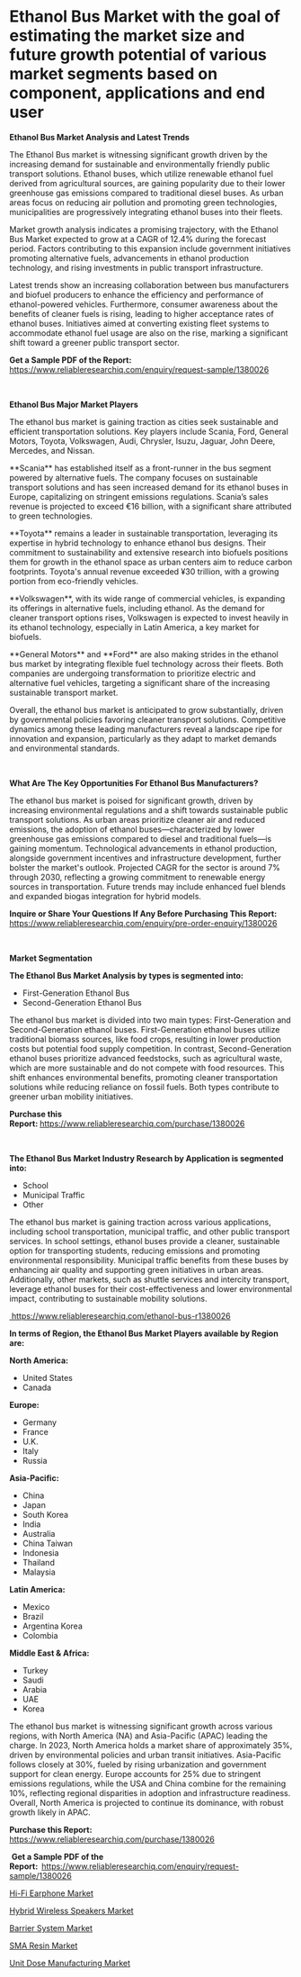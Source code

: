 <p><h1>Ethanol Bus Market with the goal of estimating the market size and future growth potential of various market segments based on component, applications and end user</h1></p><p><strong>Ethanol Bus Market Analysis and Latest Trends</strong></p>
<p><p>The Ethanol Bus market is witnessing significant growth driven by the increasing demand for sustainable and environmentally friendly public transport solutions. Ethanol buses, which utilize renewable ethanol fuel derived from agricultural sources, are gaining popularity due to their lower greenhouse gas emissions compared to traditional diesel buses. As urban areas focus on reducing air pollution and promoting green technologies, municipalities are progressively integrating ethanol buses into their fleets.</p><p>Market growth analysis indicates a promising trajectory, with the Ethanol Bus Market expected to grow at a CAGR of 12.4% during the forecast period. Factors contributing to this expansion include government initiatives promoting alternative fuels, advancements in ethanol production technology, and rising investments in public transport infrastructure. </p><p>Latest trends show an increasing collaboration between bus manufacturers and biofuel producers to enhance the efficiency and performance of ethanol-powered vehicles. Furthermore, consumer awareness about the benefits of cleaner fuels is rising, leading to higher acceptance rates of ethanol buses. Initiatives aimed at converting existing fleet systems to accommodate ethanol fuel usage are also on the rise, marking a significant shift toward a greener public transport sector.</p></p>
<p><strong>Get a Sample PDF of the Report:&nbsp;</strong> <a href="https://www.reliableresearchiq.com/enquiry/request-sample/1380026?utm_campaign=103&utm_medium=2&utm_source=Github&utm_content=ia&utm_term=03112024&utm_id=ethanol-bus">https://www.reliableresearchiq.com/enquiry/request-sample/1380026</a></p>
<p>&nbsp;</p>
<p><strong>Ethanol Bus Major Market Players</strong></p>
<p><p>The ethanol bus market is gaining traction as cities seek sustainable and efficient transportation solutions. Key players include Scania, Ford, General Motors, Toyota, Volkswagen, Audi, Chrysler, Isuzu, Jaguar, John Deere, Mercedes, and Nissan.</p><p>**Scania** has established itself as a front-runner in the bus segment powered by alternative fuels. The company focuses on sustainable transport solutions and has seen increased demand for its ethanol buses in Europe, capitalizing on stringent emissions regulations. Scania’s sales revenue is projected to exceed €16 billion, with a significant share attributed to green technologies.</p><p>**Toyota** remains a leader in sustainable transportation, leveraging its expertise in hybrid technology to enhance ethanol bus designs. Their commitment to sustainability and extensive research into biofuels positions them for growth in the ethanol space as urban centers aim to reduce carbon footprints. Toyota's annual revenue exceeded ¥30 trillion, with a growing portion from eco-friendly vehicles.</p><p>**Volkswagen**, with its wide range of commercial vehicles, is expanding its offerings in alternative fuels, including ethanol. As the demand for cleaner transport options rises, Volkswagen is expected to invest heavily in its ethanol technology, especially in Latin America, a key market for biofuels.</p><p>**General Motors** and **Ford** are also making strides in the ethanol bus market by integrating flexible fuel technology across their fleets. Both companies are undergoing transformation to prioritize electric and alternative fuel vehicles, targeting a significant share of the increasing sustainable transport market.</p><p>Overall, the ethanol bus market is anticipated to grow substantially, driven by governmental policies favoring cleaner transport solutions. Competitive dynamics among these leading manufacturers reveal a landscape ripe for innovation and expansion, particularly as they adapt to market demands and environmental standards.</p></p>
<p>&nbsp;</p>
<p><strong>What Are The Key Opportunities For Ethanol Bus Manufacturers?</strong></p>
<p><p>The ethanol bus market is poised for significant growth, driven by increasing environmental regulations and a shift towards sustainable public transport solutions. As urban areas prioritize cleaner air and reduced emissions, the adoption of ethanol buses—characterized by lower greenhouse gas emissions compared to diesel and traditional fuels—is gaining momentum. Technological advancements in ethanol production, alongside government incentives and infrastructure development, further bolster the market's outlook. Projected CAGR for the sector is around 7% through 2030, reflecting a growing commitment to renewable energy sources in transportation. Future trends may include enhanced fuel blends and expanded biogas integration for hybrid models.</p></p>
<p><strong>Inquire or Share Your Questions If Any Before Purchasing This Report:</strong> <a href="https://www.reliableresearchiq.com/enquiry/pre-order-enquiry/1380026?utm_campaign=103&utm_medium=2&utm_source=Github&utm_content=ia&utm_term=03112024&utm_id=ethanol-bus">https://www.reliableresearchiq.com/enquiry/pre-order-enquiry/1380026</a></p>
<p>&nbsp;</p>
<p><strong>Market Segmentation</strong></p>
<p><strong>The Ethanol Bus Market Analysis by types is segmented into:</strong></p>
<p><ul><li>First-Generation Ethanol Bus</li><li>Second-Generation Ethanol Bus</li></ul></p>
<p><p>The ethanol bus market is divided into two main types: First-Generation and Second-Generation ethanol buses. First-Generation ethanol buses utilize traditional biomass sources, like food crops, resulting in lower production costs but potential food supply competition. In contrast, Second-Generation ethanol buses prioritize advanced feedstocks, such as agricultural waste, which are more sustainable and do not compete with food resources. This shift enhances environmental benefits, promoting cleaner transportation solutions while reducing reliance on fossil fuels. Both types contribute to greener urban mobility initiatives.</p></p>
<p><strong>Purchase this Report:&nbsp;</strong><a href="https://www.reliableresearchiq.com/purchase/1380026?utm_campaign=103&utm_medium=2&utm_source=Github&utm_content=ia&utm_term=03112024&utm_id=ethanol-bus">https://www.reliableresearchiq.com/purchase/1380026</a></p>
<p>&nbsp;</p>
<p><strong>The Ethanol Bus Market Industry Research by Application is segmented into:</strong></p>
<p><ul><li>School</li><li>Municipal Traffic</li><li>Other</li></ul></p>
<p><p>The ethanol bus market is gaining traction across various applications, including school transportation, municipal traffic, and other public transport services. In school settings, ethanol buses provide a cleaner, sustainable option for transporting students, reducing emissions and promoting environmental responsibility. Municipal traffic benefits from these buses by enhancing air quality and supporting green initiatives in urban areas. Additionally, other markets, such as shuttle services and intercity transport, leverage ethanol buses for their cost-effectiveness and lower environmental impact, contributing to sustainable mobility solutions.</p></p>
<p><a href="https://www.reliableresearchiq.com/ethanol-bus-r1380026?utm_campaign=103&utm_medium=2&utm_source=Github&utm_content=ia&utm_term=03112024&utm_id=ethanol-bus">&nbsp;https://www.reliableresearchiq.com/ethanol-bus-r1380026</a></p>
<p><strong>In terms of Region, the Ethanol Bus Market Players available by Region are:</strong></p>
<p>
    <p> <strong> North America: </strong>
        <ul>
            <li>United States</li>
            <li>Canada</li>
        </ul>
        </p> 
    <p> <strong> Europe: </strong>
        <ul>
            <li>Germany</li>
            <li>France</li>
            <li>U.K.</li>
            <li>Italy</li>
            <li>Russia</li>
        </ul>
        </p> 
    <p> <strong> Asia-Pacific: </strong>
        <ul>
            <li>China</li>
            <li>Japan</li>
            <li>South Korea</li>
            <li>India</li>
            <li>Australia</li>
            <li>China Taiwan</li>
            <li>Indonesia</li>
            <li>Thailand</li>
            <li>Malaysia</li>
        </ul>
        </p> 
    <p> <strong> Latin America: </strong>
        <ul>
            <li>Mexico</li>
            <li>Brazil</li>
            <li>Argentina Korea</li>
            <li>Colombia</li>
        </ul>
        </p> 
    <p> <strong> Middle East & Africa: </strong>
        <ul>
            <li>Turkey</li>
            <li>Saudi</li>
            <li>Arabia</li>
            <li>UAE</li>
            <li>Korea</li>
        </ul>
    </p>
    </p>
<p><p>The ethanol bus market is witnessing significant growth across various regions, with North America (NA) and Asia-Pacific (APAC) leading the charge. In 2023, North America holds a market share of approximately 35%, driven by environmental policies and urban transit initiatives. Asia-Pacific follows closely at 30%, fueled by rising urbanization and government support for clean energy. Europe accounts for 25% due to stringent emissions regulations, while the USA and China combine for the remaining 10%, reflecting regional disparities in adoption and infrastructure readiness. Overall, North America is projected to continue its dominance, with robust growth likely in APAC.</p></p>
<p><strong>Purchase this Report: </strong><a href="https://www.reliableresearchiq.com/purchase/1380026?utm_campaign=103&utm_medium=2&utm_source=Github&utm_content=ia&utm_term=03112024&utm_id=ethanol-bus">https://www.reliableresearchiq.com/purchase/1380026</a></p>
<p>&nbsp;<strong>Get a Sample PDF of the Report:&nbsp;&nbsp;</strong><a href="https://www.reliableresearchiq.com/enquiry/request-sample/1380026?utm_campaign=103&utm_medium=2&utm_source=Github&utm_content=ia&utm_term=03112024&utm_id=ethanol-bus">https://www.reliableresearchiq.com/enquiry/request-sample/1380026</a></p>
<p><strong></strong></p>
<p><p><a href="https://www.linkedin.com/pulse/strategic-roadmap-success-global-hi-fi-earphone-market-analysis-oukgf?utm_campaign=103&utm_medium=2&utm_source=Github&utm_content=ia&utm_term=03112024&utm_id=ethanol-bus">Hi-Fi Earphone Market</a></p><p><a href="https://www.linkedin.com/pulse/investment-opportunities-hybrid-wireless-speakers-sector-risk-yvo9e?utm_campaign=103&utm_medium=2&utm_source=Github&utm_content=ia&utm_term=03112024&utm_id=ethanol-bus">Hybrid Wireless Speakers Market</a></p><p><a href="https://github.com/radmanjxendrisczn/Market-Research-Report-List-1/blob/main/barrier-system-market.md?utm_campaign=103&utm_medium=2&utm_source=Github&utm_content=ia&utm_term=03112024&utm_id=ethanol-bus">Barrier System Market</a></p><p><a href="https://medium.com/@wenonaelwil/the-global-market-overview-of-the-sma-resin-market-provides-a-unique-perspective-on-the-key-1fa119642dd2?utm_campaign=103&utm_medium=2&utm_source=Github&utm_content=ia&utm_term=03112024&utm_id=ethanol-bus">SMA Resin Market</a></p><p><a href="https://issuu.com/reportprime-2/docs/unit-dose-manufacturing-market-size_9d6d3b0df9b2b3?utm_campaign=103&utm_medium=2&utm_source=Github&utm_content=ia&utm_term=03112024&utm_id=ethanol-bus">Unit Dose Manufacturing Market</a></p></p>